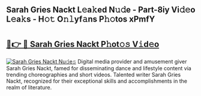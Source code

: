 ## Sarah Gries Nackt L𝚎a𝚔ed N𝚞𝚍e - Part-8iy Vi𝚍𝚎o L𝚎a𝚔s - H𝚘𝚝 O𝚗𝚕yf𝚊ns P𝚑𝚘tos xPmfY

# <h2><a href="http://kfcqqo.oniu.top/?m=Sarah+Gries+Nackt">🔗👉 🔴 Sarah Gries Nackt P𝚑ot𝚘𝚜 V𝚒d𝚎o</a></h2>

[![Sarah Gries Nackt Nu𝚍e𝚜](https://i.imgur.com/0qMVB7G.gif)](http://kfcqqo.oniu.top/?m=Sarah+Gries+Nackt)
Digital media provider and amusement giver Sarah Gries Nackt, famed for disseminating dance and lifestyle content via trending choreographies and short videos. Talented writer Sarah Gries Nackt, recognized for their exceptional skills and accomplishments in the realm of literature.  
